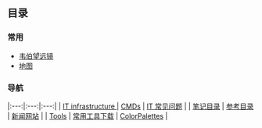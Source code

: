 ## 目录
### 常用
* [韦伯望远镜](https://webbtelescope.org/)
* [地图](http://www.gditu.net/)


### 导航

|:---:|:---:|:---:|
| [IT infrastructure ](IT_infrastructure/index_IT_infrastructure.md) | [CMDs](itnotes/index_itnotes.md) | [IT 常见问题](IT_FAQ/index_IT_FAQ.md) |
| [笔记目录](notes/index_notes.md) | [参考目录](referrence/referrence_index.md) | [新闻网站](news/index_news.md) |
| [Tools](notes/index_notes.md) | [常用工具下载](itnotes/devtools.md) | [ColorPalettes](static/ColorPalettes.html) |
